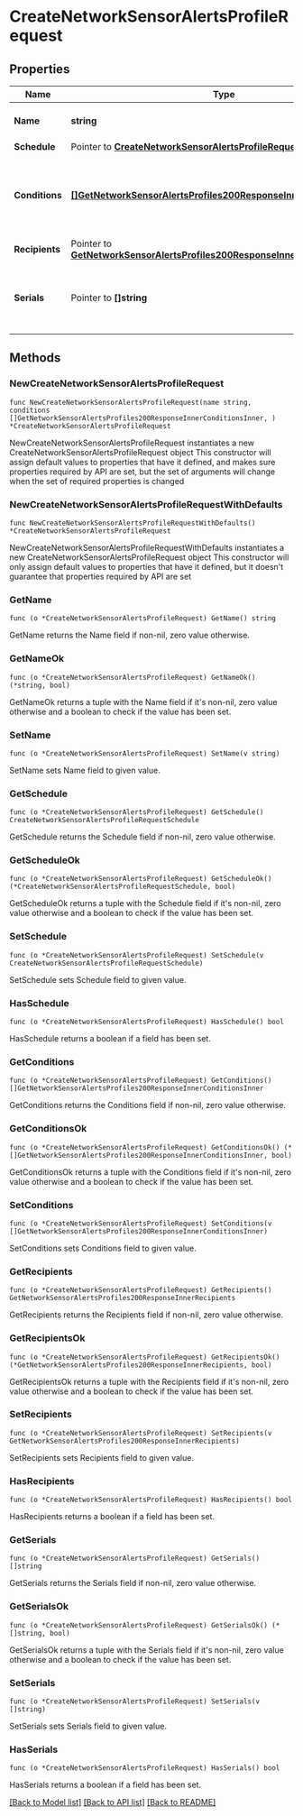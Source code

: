# CreateNetworkSensorAlertsProfileRequest

## Properties

Name | Type | Description | Notes
------------ | ------------- | ------------- | -------------
**Name** | **string** | Name of the sensor alert profile. | 
**Schedule** | Pointer to [**CreateNetworkSensorAlertsProfileRequestSchedule**](CreateNetworkSensorAlertsProfileRequestSchedule.md) |  | [optional] 
**Conditions** | [**[]GetNetworkSensorAlertsProfiles200ResponseInnerConditionsInner**](GetNetworkSensorAlertsProfiles200ResponseInnerConditionsInner.md) | List of conditions that will cause the profile to send an alert. | 
**Recipients** | Pointer to [**GetNetworkSensorAlertsProfiles200ResponseInnerRecipients**](GetNetworkSensorAlertsProfiles200ResponseInnerRecipients.md) |  | [optional] 
**Serials** | Pointer to **[]string** | List of device serials assigned to this sensor alert profile. | [optional] 

## Methods

### NewCreateNetworkSensorAlertsProfileRequest

`func NewCreateNetworkSensorAlertsProfileRequest(name string, conditions []GetNetworkSensorAlertsProfiles200ResponseInnerConditionsInner, ) *CreateNetworkSensorAlertsProfileRequest`

NewCreateNetworkSensorAlertsProfileRequest instantiates a new CreateNetworkSensorAlertsProfileRequest object
This constructor will assign default values to properties that have it defined,
and makes sure properties required by API are set, but the set of arguments
will change when the set of required properties is changed

### NewCreateNetworkSensorAlertsProfileRequestWithDefaults

`func NewCreateNetworkSensorAlertsProfileRequestWithDefaults() *CreateNetworkSensorAlertsProfileRequest`

NewCreateNetworkSensorAlertsProfileRequestWithDefaults instantiates a new CreateNetworkSensorAlertsProfileRequest object
This constructor will only assign default values to properties that have it defined,
but it doesn't guarantee that properties required by API are set

### GetName

`func (o *CreateNetworkSensorAlertsProfileRequest) GetName() string`

GetName returns the Name field if non-nil, zero value otherwise.

### GetNameOk

`func (o *CreateNetworkSensorAlertsProfileRequest) GetNameOk() (*string, bool)`

GetNameOk returns a tuple with the Name field if it's non-nil, zero value otherwise
and a boolean to check if the value has been set.

### SetName

`func (o *CreateNetworkSensorAlertsProfileRequest) SetName(v string)`

SetName sets Name field to given value.


### GetSchedule

`func (o *CreateNetworkSensorAlertsProfileRequest) GetSchedule() CreateNetworkSensorAlertsProfileRequestSchedule`

GetSchedule returns the Schedule field if non-nil, zero value otherwise.

### GetScheduleOk

`func (o *CreateNetworkSensorAlertsProfileRequest) GetScheduleOk() (*CreateNetworkSensorAlertsProfileRequestSchedule, bool)`

GetScheduleOk returns a tuple with the Schedule field if it's non-nil, zero value otherwise
and a boolean to check if the value has been set.

### SetSchedule

`func (o *CreateNetworkSensorAlertsProfileRequest) SetSchedule(v CreateNetworkSensorAlertsProfileRequestSchedule)`

SetSchedule sets Schedule field to given value.

### HasSchedule

`func (o *CreateNetworkSensorAlertsProfileRequest) HasSchedule() bool`

HasSchedule returns a boolean if a field has been set.

### GetConditions

`func (o *CreateNetworkSensorAlertsProfileRequest) GetConditions() []GetNetworkSensorAlertsProfiles200ResponseInnerConditionsInner`

GetConditions returns the Conditions field if non-nil, zero value otherwise.

### GetConditionsOk

`func (o *CreateNetworkSensorAlertsProfileRequest) GetConditionsOk() (*[]GetNetworkSensorAlertsProfiles200ResponseInnerConditionsInner, bool)`

GetConditionsOk returns a tuple with the Conditions field if it's non-nil, zero value otherwise
and a boolean to check if the value has been set.

### SetConditions

`func (o *CreateNetworkSensorAlertsProfileRequest) SetConditions(v []GetNetworkSensorAlertsProfiles200ResponseInnerConditionsInner)`

SetConditions sets Conditions field to given value.


### GetRecipients

`func (o *CreateNetworkSensorAlertsProfileRequest) GetRecipients() GetNetworkSensorAlertsProfiles200ResponseInnerRecipients`

GetRecipients returns the Recipients field if non-nil, zero value otherwise.

### GetRecipientsOk

`func (o *CreateNetworkSensorAlertsProfileRequest) GetRecipientsOk() (*GetNetworkSensorAlertsProfiles200ResponseInnerRecipients, bool)`

GetRecipientsOk returns a tuple with the Recipients field if it's non-nil, zero value otherwise
and a boolean to check if the value has been set.

### SetRecipients

`func (o *CreateNetworkSensorAlertsProfileRequest) SetRecipients(v GetNetworkSensorAlertsProfiles200ResponseInnerRecipients)`

SetRecipients sets Recipients field to given value.

### HasRecipients

`func (o *CreateNetworkSensorAlertsProfileRequest) HasRecipients() bool`

HasRecipients returns a boolean if a field has been set.

### GetSerials

`func (o *CreateNetworkSensorAlertsProfileRequest) GetSerials() []string`

GetSerials returns the Serials field if non-nil, zero value otherwise.

### GetSerialsOk

`func (o *CreateNetworkSensorAlertsProfileRequest) GetSerialsOk() (*[]string, bool)`

GetSerialsOk returns a tuple with the Serials field if it's non-nil, zero value otherwise
and a boolean to check if the value has been set.

### SetSerials

`func (o *CreateNetworkSensorAlertsProfileRequest) SetSerials(v []string)`

SetSerials sets Serials field to given value.

### HasSerials

`func (o *CreateNetworkSensorAlertsProfileRequest) HasSerials() bool`

HasSerials returns a boolean if a field has been set.


[[Back to Model list]](../README.md#documentation-for-models) [[Back to API list]](../README.md#documentation-for-api-endpoints) [[Back to README]](../README.md)


